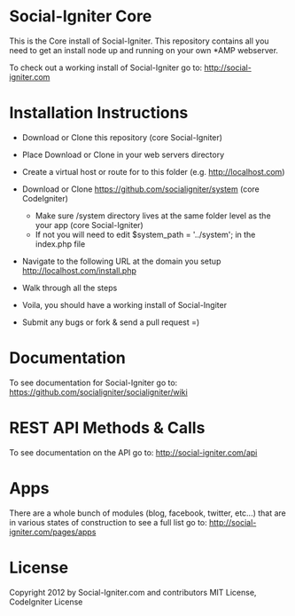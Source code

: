 Social-Igniter Core
===================

This is the Core install of Social-Igniter. This repository contains all you need to get an install node up and running on your own *AMP webserver.

To check out a working install of Social-Igniter go to: http://social-igniter.com

Installation Instructions
=========================

* Download or Clone this repository (core Social-Igniter)
* Place Download or Clone in your web servers directory 
* Create a virtual host or route for to this folder (e.g. http://localhost.com)

* Download or Clone https://github.com/socialigniter/system (core CodeIgniter)
	* Make sure /system directory lives at the same folder level as the your app (core Social-Igniter)
	* If not you will need to edit $system_path = '../system'; in the index.php file

* Navigate to the following URL at the domain you setup http://localhost.com/install.php
* Walk through all the steps
* Voila, you should have a working install of Social-Ingiter
* Submit any bugs or fork & send a pull request =)

Documentation
=============

To see documentation for Social-Igniter go to: https://github.com/socialigniter/socialigniter/wiki


REST API Methods & Calls
========================

To see documentation on the API go to: http://social-igniter.com/api

Apps
====

There are a whole bunch of modules (blog, facebook, twitter, etc...) that are in various states of construction to see a full list go to: http://social-igniter.com/pages/apps

License
=======

Copyright 2012 by Social-Igniter.com and contributors
MIT License, CodeIgniter License